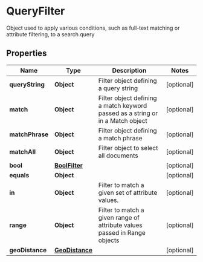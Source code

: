 

# QueryFilter

Object used to apply various conditions, such as full-text matching or attribute filtering, to a search query

## Properties

| Name | Type | Description | Notes |
|------------ | ------------- | ------------- | -------------|
|**queryString** | **Object** | Filter object defining a query string |  [optional] |
|**match** | **Object** | Filter object defining a match keyword passed as a string or in a Match object |  [optional] |
|**matchPhrase** | **Object** | Filter object defining a match phrase |  [optional] |
|**matchAll** | **Object** | Filter object to select all documents |  [optional] |
|**bool** | [**BoolFilter**](BoolFilter.md) |  |  [optional] |
|**equals** | **Object** |  |  [optional] |
|**in** | **Object** | Filter to match a given set of attribute values. |  [optional] |
|**range** | **Object** | Filter to match a given range of attribute values passed in Range objects |  [optional] |
|**geoDistance** | [**GeoDistance**](GeoDistance.md) |  |  [optional] |



